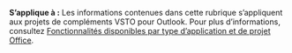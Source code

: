   **S’applique à :** Les informations contenues dans cette rubrique s’appliquent aux projets de compléments VSTO pour Outlook. Pour plus d’informations, consultez [Fonctionnalités disponibles par type d’application et de projet Office](../../vsto/features-available-by-office-application-and-project-type.md).

  